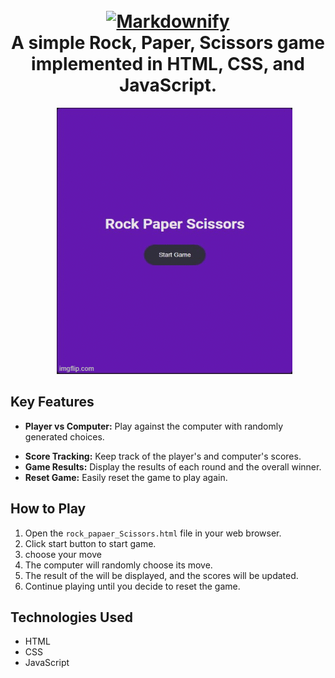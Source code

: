 
<h1 align="center">
  <br>
  <a href="http://www.amitmerchant.com/electron-markdownify"><img src="https://media.geeksforgeeks.org/wp-content/uploads/20230802174130/Rock-Paper-Scissor.webp" alt="Markdownify" width="400"></a>
  <br>
  A simple Rock, Paper, Scissors game implemented in HTML, CSS, and JavaScript.
  <br>
</h1>

<div>
<p align="center">
  <img src="images/89cjrq.gif" alt="rock-paper-scissor-image" style="margin-left:20px;">
</p>

</div>

## Key Features

- **Player vs Computer:** Play against the computer with randomly generated choices.
<!-- - **Responsive Design:** Enjoy the game on various devices and screen sizes. -->
- **Score Tracking:** Keep track of the player's and computer's scores.
- **Game Results:** Display the results of each round and the overall winner.
- **Reset Game:** Easily reset the game to play again.

## How to Play

1. Open the `rock_papaer_Scissors.html` file in your web browser.
2. Click start button to start game.
3. choose your move
3. The computer will randomly choose its move.
4. The result of the will be displayed, and the scores will be updated.
5. Continue playing until you decide to reset the game.


## Technologies Used

- HTML
- CSS
- JavaScript